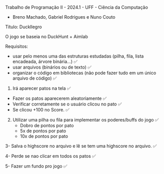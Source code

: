 Trabalho de Programação II - 2024.1 - UFF - Ciência da Computação
 - Breno Machado, Gabriel Rodrigues e Nuno Couto

Título: Duckllegro

O jogo se baseia no DuckHunt + Aimlab

Requisitos:
   - usar pelo menos uma das estruturas estudadas (pilha, fila, lista encadeada, árvore binária…) ✅ 
   - usar arquivos (binários ou de texto) ✅
   - organizar o código em bibliotecas (não pode fazer tudo em um único arquivo de código) ✅


1) Irá aparecer patos na tela ✅ 
  - Fazer os patos aparecerem aleatoriamente ✅ 
  - Verificar corretamente se o usuário clicou no pato ✅ 
  - Se clicou +100 no Score. ✅ 
 
 2) Utilizar uma pilha ou fila para implementar os poderes/buffs do jogo ✅
    - Dobro de pontos por pato
    -  5x de pontos por pato
    - 10x de pontos por pato
    
3- Salva o highscore no arquivo e lê se tem uma highscore no arquivo. ✅
 	
4- Perde se nao clicar em todos os patos ✅

5- Fazer um fundo pro jogo ✅
